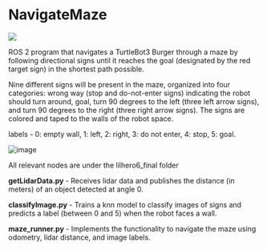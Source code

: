 # NavigateMaze


![](https://github.com/kunaljere/MazeFollower/blob/main/Maze_Demo.gif)


ROS 2 program that navigates a TurtleBot3 Burger through a maze by following directional signs until it reaches the goal (designated by the red target sign) in the shortest path possible. 

Nine different signs will be present in the maze, organized into four categories: wrong way (stop and do-not-enter signs) indicating the robot should turn around, goal, turn 90 degrees to the left (three left arrow signs), and turn 90 degrees to the right (three right arrow signs). The signs are colored and taped to the walls of the robot space.

labels - 0: empty wall, 1: left, 2: right, 3: do not enter, 4: stop, 5: goal.

![image](https://user-images.githubusercontent.com/43733660/206616995-34c21841-b218-4235-8e93-52f79704830c.png)

All relevant nodes are under the lilhero6_final folder

**getLidarData.py** - Receives lidar data and publishes the distance (in meters) of an object detected at angle 0.

**classifyImage.py** - Trains a knn model to classify images of signs and predicts a label (between 0 and 5) when the robot faces a wall.

**maze_runner.py** - Implements the functionality to navigate the maze using odometry, lidar distance, and image labels.
